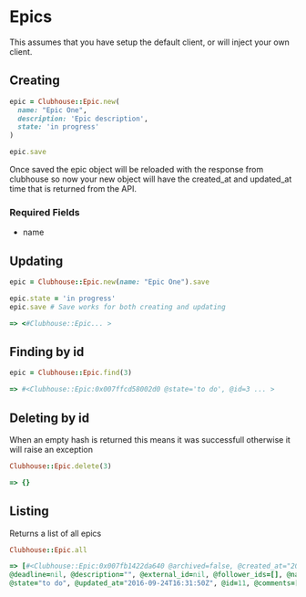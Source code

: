 # Epics

This assumes that you have setup the default client, or will inject your own client.

## Creating

```ruby
epic = Clubhouse::Epic.new(
  name: "Epic One",
  description: 'Epic description',
  state: 'in progress'
)

epic.save
```

Once saved the epic object will be reloaded with the response from clubhouse so now your new
object will have the created_at and updated_at time that is returned from the API.

### Required Fields
* name


## Updating

```ruby
epic = Clubhouse::Epic.new(name: "Epic One").save

epic.state = 'in progress'
epic.save # Save works for both creating and updating

=> <#Clubhouse::Epic... >

```

## Finding by id

```ruby
epic = Clubhouse::Epic.find(3)

=> #<Clubhouse::Epic:0x007ffcd58002d0 @state='to do', @id=3 ... >
```

## Deleting by id

When an empty hash is returned this means it was successfull otherwise it will raise an exception

```ruby
Clubhouse::Epic.delete(3)

=> {}
```

## Listing

Returns a list of all epics

```ruby
Clubhouse::Epic.all

=> [#<Clubhouse::Epic:0x007fb1422da640 @archived=false, @created_at="2016-08-31T22:53:47Z",
@deadline=nil, @description="", @external_id=nil, @follower_ids=[], @name="Epic One", @owner_ids=[],
@state="to do", @updated_at="2016-09-24T16:31:50Z", @id=11, @comments=[], @position=0>]
```
